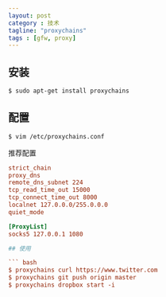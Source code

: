 ```yaml
---
layout: post
category : 技术 
tagline: "proxychains"
tags : [gfw, proxy]
---
```


## 安装

``` bash
$ sudo apt-get install proxychains
```

## 配置

``` bash
$ vim /etc/proxychains.conf
```

推荐配置

``` ini
strict_chain
proxy_dns
remote_dns_subnet 224
tcp_read_time_out 15000
tcp_connect_time_out 8000
localnet 127.0.0.0/255.0.0.0
quiet_mode

[ProxyList]
socks5 127.0.0.1 1080

## 使用

``` bash
$ proxychains curl https://www.twitter.com
$ proxychains git push origin master
$ proxychains dropbox start -i
```

